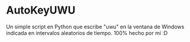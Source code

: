 # AutoKeyUWU
Un simple script en Python que escribe "uwu" en la ventana de Windows indicada en intervalos aleatorios de tiempo.
100% hecho por mí :D
